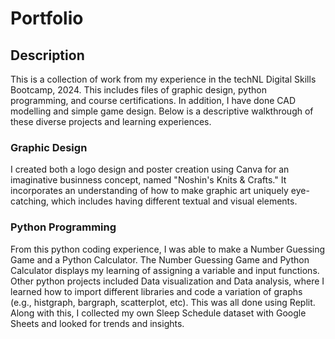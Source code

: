 # Portfolio

## Description

This is a collection of work from my experience in the techNL Digital Skills Bootcamp, 2024. This includes files of graphic design, python programming, and course certifications.
In addition, I have done CAD modelling and simple game design. Below is a descriptive walkthrough of these diverse projects and learning experiences.

### Graphic Design

I created both a logo design and poster creation using Canva for an imaginative businness concept, named "Noshin's Knits & Crafts." It incorporates an understanding of how to make graphic art uniquely eye-catching, which includes having different textual and visual elements.

### Python Programming 

From this python coding experience, I was able to make a Number Guessing Game and a Python Calculator. The Number Guessing Game and Python Calculator displays my learning of assigning a variable and input functions. Other python projects included Data visualization and Data analysis, where I learned how to import different libraries and code a variation of graphs (e.g., histgraph, bargraph, scatterplot, etc). This was all done using Replit. Along with this, I collected my own Sleep Schedule dataset with Google Sheets and looked for trends and insights. 


